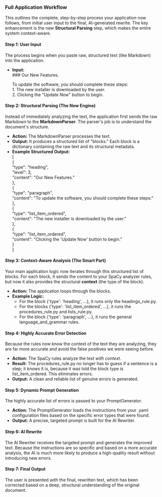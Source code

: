 ### **Full Application Workflow**

This outlines the complete, step-by-step process your application now follows, from initial user input to the final, AI-generated rewrite. The key enhancement is the new **Structural Parsing** step, which makes the entire system context-aware.

#### Step 1: User Input

The process begins when you paste raw, structured text (like Markdown) into the application.

* **Input:**  
  \#\#\# Our New Features.

  To update the software, you should complete these steps:  
  1\. The new installer is downloaded by the user.  
  2\. Clicking the "Update Now" button to begin.

#### Step 2: Structural Parsing (The New Engine)

Instead of immediately analyzing the text, the application first sends the raw Markdown to the **MarkdownParser**. The parser's job is to understand the document's structure.

* **Action:** The MarkdownParser processes the text.  
* **Output:** It produces a structured list of "blocks." Each block is a dictionary containing the raw text and its structural metadata.  
* **Example Structured Output:**  
  \[  
    {  
      "type": "heading",  
      "level": 3,  
      "content": "Our New Features."  
    },  
    {  
      "type": "paragraph",  
      "content": "To update the software, you should complete these steps:"  
    },  
    {  
      "type": "list\_item\_ordered",  
      "content": "The new installer is downloaded by the user."  
    },  
    {  
      "type": "list\_item\_ordered",  
      "content": "Clicking the 'Update Now' button to begin."  
    }  
  \]

#### Step 3: Context-Aware Analysis (The Smart Part)

Your main application logic now iterates through this structured list of blocks. For each block, it sends the content to your SpaCy analyzer rules, but now it also provides the structural **context** (the type of the block).

* **Action:** The application loops through the blocks.  
* **Example Logic:**  
  * For the block {'type': 'heading', ...}, it runs only the headings\_rule.py.  
  * For the blocks {'type': 'list\_item\_ordered', ...}, it runs the procedures\_rule.py and lists\_rule.py.  
  * For the block {'type': 'paragraph', ...}, it runs the general language\_and\_grammar rules.

#### Step 4: Highly Accurate Error Detection

Because the rules now know the context of the text they are analyzing, they are far more accurate and avoid the false positives we were seeing before.

* **Action:** The SpaCy rules analyze the text *with context*.  
* **Result:** The procedures\_rule.py no longer has to guess if a sentence is a step; it *knows* it is, because it was told the block type is list\_item\_ordered. This eliminates errors.  
* **Output:** A clean and reliable list of genuine errors is generated.

#### Step 5: Dynamic Prompt Generation

The highly accurate list of errors is passed to your PromptGenerator.

* **Action:** The PromptGenerator loads the instructions from your .yaml configuration files based on the specific error types that were found.  
* **Output:** A precise, targeted prompt is built for the AI Rewriter.

#### Step 6: AI Rewrite

The AI Rewriter receives the targeted prompt and generates the improved text. Because the instructions are so specific and based on a more accurate analysis, the AI is much more likely to produce a high-quality result without introducing new errors.

#### Step 7: Final Output

The user is presented with the final, rewritten text, which has been corrected based on a deep, structural understanding of the original document.
